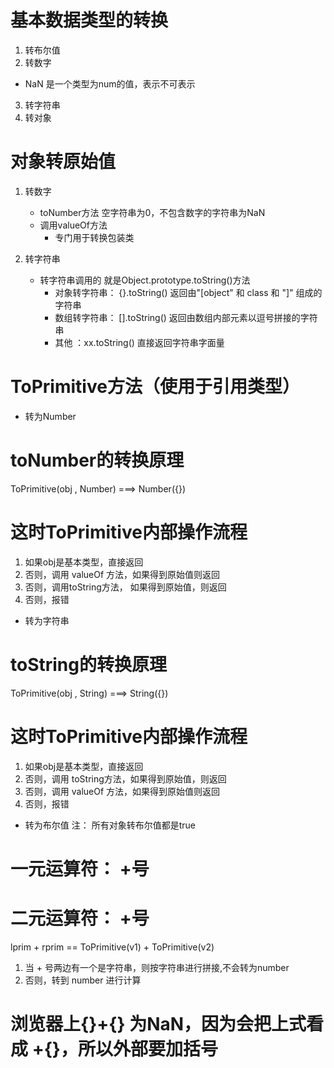 # 基本数据类型的转换
1. 转布尔值
2. 转数字

- NaN 是一个类型为num的值，表示不可表示

3. 转字符串
4. 转对象

# 对象转原始值
1. 转数字
    - toNumber方法
        空字符串为0，不包含数字的字符串为NaN
    - 调用valueOf方法 
        - 专门用于转换包装类

2. 转字符串
    - 转字符串调用的 就是Object.prototype.toString()方法
        - 对象转字符串： {}.toString() 返回由"[object" 和 class 和 "]" 组成的字符串
        - 数组转字符串： [].toString() 返回由数组内部元素以逗号拼接的字符串
        - 其他 ：xx.toString() 直接返回字符串字面量


# ToPrimitive方法（使用于引用类型）

- 转为Number
# toNumber的转换原理
ToPrimitive(obj , Number) ===> Number({}) 
# 这时ToPrimitive内部操作流程
1. 如果obj是基本类型，直接返回
2. 否则，调用 valueOf 方法，如果得到原始值则返回
3. 否则，调用toString方法， 如果得到原始值，则返回
4. 否则，报错

- 转为字符串  
# toString的转换原理
ToPrimitive(obj , String) ===> String({})
# 这时ToPrimitive内部操作流程
1. 如果obj是基本类型，直接返回
2. 否则，调用 toString方法，如果得到原始值，则返回
3. 否则，调用 valueOf 方法，如果得到原始值则返回
4. 否则，报错

- 转为布尔值
注： 所有对象转布尔值都是true


# 一元运算符： +号


# 二元运算符： +号

lprim + rprim == ToPrimitive(v1) + ToPrimitive(v2)
1. 当 + 号两边有一个是字符串，则按字符串进行拼接,不会转为number
2. 否则，转到 number 进行计算

# 浏览器上{}+{} 为NaN，因为会把上式看成 +{}，所以外部要加括号